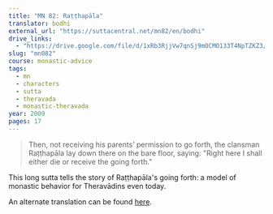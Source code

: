 ```yaml
---
title: "MN 82: Raṭṭhapāla"
translator: bodhi
external_url: "https://suttacentral.net/mn82/en/bodhi"
drive_links:
  - "https://drive.google.com/file/d/1xRb3RjjVw7qnSj9mOCMO133T4NpTZKZ3/view?usp=drivesdk"
slug: "mn082"
course: monastic-advice
tags:
  - mn
  - characters
  - sutta
  - theravada
  - monastic-theravada
year: 2009
pages: 17
---
```


> Then, not receiving his parents’ permission to go forth, the clansman Raṭṭhapāla lay down there on the bare floor, saying: "Right here I shall either die or receive the going forth."

This long sutta tells the story of Raṭṭhapāla's going forth: a model of monastic behavior for Theravādins even today.

An alternate translation can be found [here](/content/booklets/ratthapala-sutta_nyanamoli).
